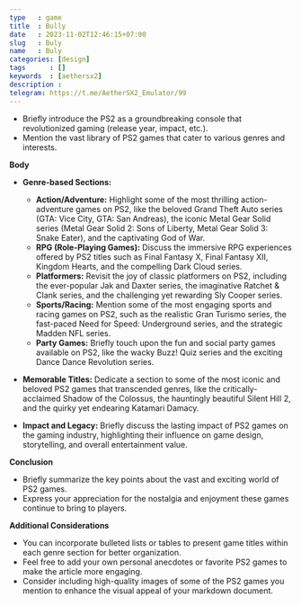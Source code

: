 ```yaml
---
type   : game
title  : Bully
date   : 2023-11-02T12:46:15+07:00
slug   : Buly
name   : Buly
categories: [design]
tags      : []
keywords  : [aethersx2]
description : 
telegram: https://t.me/AetherSX2_Emulator/99
---
```


* Briefly introduce the PS2 as a groundbreaking console that revolutionized gaming (release year, impact, etc.).
* Mention the vast library of PS2 games that cater to various genres and interests.

**Body**

* **Genre-based Sections:**
    * **Action/Adventure:** Highlight some of the most thrilling action-adventure games on PS2, like the beloved Grand Theft Auto series (GTA: Vice City, GTA: San Andreas), the iconic Metal Gear Solid series (Metal Gear Solid 2: Sons of Liberty, Metal Gear Solid 3: Snake Eater), and the captivating God of War.
    * **RPG (Role-Playing Games):** Discuss the immersive RPG experiences offered by PS2 titles such as Final Fantasy X, Final Fantasy XII, Kingdom Hearts, and the compelling Dark Cloud series.
    * **Platformers:** Revisit the joy of classic platformers on PS2, including the ever-popular Jak and Daxter series, the imaginative Ratchet & Clank series, and the challenging yet rewarding Sly Cooper series.
    * **Sports/Racing:** Mention some of the most engaging sports and racing games on PS2, such as the realistic Gran Turismo series, the fast-paced Need for Speed: Underground series, and the strategic Madden NFL series.
    * **Party Games:** Briefly touch upon the fun and social party games available on PS2, like the wacky Buzz! Quiz series and the exciting Dance Dance Revolution series.

* **Memorable Titles:** Dedicate a section to some of the most iconic and beloved PS2 games that transcended genres, like the critically-acclaimed Shadow of the Colossus, the hauntingly beautiful Silent Hill 2, and the quirky yet endearing Katamari Damacy.

* **Impact and Legacy:** Briefly discuss the lasting impact of PS2 games on the gaming industry, highlighting their influence on game design, storytelling, and overall entertainment value.

**Conclusion**

* Briefly summarize the key points about the vast and exciting world of PS2 games.
* Express your appreciation for the nostalgia and enjoyment these games continue to bring to players.

**Additional Considerations**

* You can incorporate bulleted lists or tables to present game titles within each genre section for better organization.
* Feel free to add your own personal anecdotes or favorite PS2 games to make the article more engaging.
* Consider including high-quality images of some of the PS2 games you mention to enhance the visual appeal of your markdown document. 

